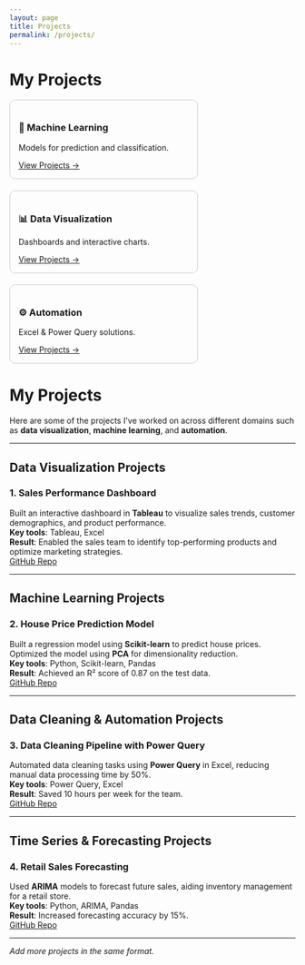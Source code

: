 ```yaml
---
layout: page
title: Projects
permalink: /projects/
---
```

# My Projects

<div style="display: flex; flex-wrap: wrap; gap: 20px;">

<!-- Machine Learning -->
<div style="border: 1px solid #ccc; border-radius: 10px; padding: 15px; width: 300px;">
  <h3>🤖 Machine Learning</h3>
  <p>Models for prediction and classification.</p>
  <a href="#machine-learning">View Projects →</a>
</div>

<!-- Data Visualization -->
<div style="border: 1px solid #ccc; border-radius: 10px; padding: 15px; width: 300px;">
  <h3>📊 Data Visualization</h3>
  <p>Dashboards and interactive charts.</p>
  <a href="#data-visualization">View Projects →</a>
</div>

<!-- Automation -->
<div style="border: 1px solid #ccc; border-radius: 10px; padding: 15px; width: 300px;">
  <h3>⚙️ Automation</h3>
  <p>Excel & Power Query solutions.</p>
  <a href="#automation">View Projects →</a>
</div>

</div>

# My Projects

Here are some of the projects I've worked on across different domains such as **data visualization**, **machine learning**, and **automation**.

---

## Data Visualization Projects

### 1. **Sales Performance Dashboard**
Built an interactive dashboard in **Tableau** to visualize sales trends, customer demographics, and product performance.  
**Key tools**: Tableau, Excel  
**Result**: Enabled the sales team to identify top-performing products and optimize marketing strategies.  
[GitHub Repo](https://github.com/your-link)

---

## Machine Learning Projects

### 2. **House Price Prediction Model**
Built a regression model using **Scikit-learn** to predict house prices. Optimized the model using **PCA** for dimensionality reduction.  
**Key tools**: Python, Scikit-learn, Pandas  
**Result**: Achieved an R² score of 0.87 on the test data.  
[GitHub Repo](https://github.com/your-link)

---

## Data Cleaning & Automation Projects

### 3. **Data Cleaning Pipeline with Power Query**
Automated data cleaning tasks using **Power Query** in Excel, reducing manual data processing time by 50%.  
**Key tools**: Power Query, Excel  
**Result**: Saved 10 hours per week for the team.  
[GitHub Repo](https://github.com/your-link)

---

## Time Series & Forecasting Projects

### 4. **Retail Sales Forecasting**
Used **ARIMA** models to forecast future sales, aiding inventory management for a retail store.  
**Key tools**: Python, ARIMA, Pandas  
**Result**: Increased forecasting accuracy by 15%.  
[GitHub Repo](https://github.com/your-link)

---

*Add more projects in the same format.*
